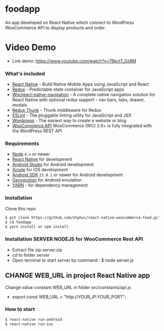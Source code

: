 # foodapp

An app developed on React Native which connect to WordPress WooCommerce API to display products and order.

# Video Demo
-  Link demo: https://www.youtube.com/watch?v=7BkctT_0z8M

### What's included

- [React Native](https://facebook.github.io/react-native/) - Build Native Mobile Apps using JavaScript and React
- [Redux](https://nodejs.org/) - Predictable state container for JavaScript apps
- [Wix/react-native-navigation](https://github.com/wix/react-native-navigation) - A complete native navigation solution for React Native with optional redux support - nav bars, tabs, drawer, modals
- [Redux Thunk](https://github.com/gaearon/redux-thunk) - Thunk middleware for Redux
- [ESLint](http://eslint.org/) - The pluggable linting utility for JavaScript and JSX
- [Wordpress](https://wordpress.com) - The easiest way to create a website or blog
- [WooCommerce API](https://docs.woocommerce.com/document/woocommerce-rest-api/) WooCommerce (WC) 2.6+ is fully integrated with the WordPress REST API

### Requirements
- [Node](https://nodejs.org) `4.x` or newer
- [React Native](http://facebook.github.io/react-native/docs/getting-started.html) for development
- [Android Studio](https://developer.android.com/studio/index.html) for Android development
- [Xcode](https://developer.apple.com/xcode/) for iOS development
- [Android SDK](https://developer.android.com/sdk/) `23.0.1` or newer for Android development
- [Genymotion](https://www.genymotion.com/) for Android emulation
- [YARN](https://yarnpkg.com/) - for dependency management


### Installation

Clone this repo

```sh
$ git clone https://github.com/ntphuc/react-native-woocommerce-food.git
$ cd foodapp
$ yarn install or npm install
```
### Installation SERVER NODEJS for WooCommerce Rest API
- Extract file zip server.zip
- cd to folder server
- Open terminal to start server by command : $ node server.js

## CHANGE WEB_URL in project React Native app

Change value constant WEB_URL in folder src/constants/api.js
- export const WEB_URL = "http://YOUR_IP:YOUR_PORT";

### How to start
```sh
$ react-native run-android
$ react-native run-ios
```
